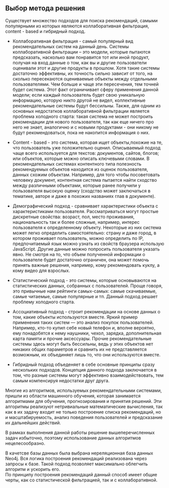## Выбор метода решения

Существует множество подходов для поиска рекомендаций, самыми популярными из которых являются коллаборативная фильтрация, content - based и гибридный подход.

* Коллаборативная фильтрация - самый популярный вид рекомендательных систем на данный день. Системы коллаборативной фильтрации – это модели,
  которые пытаются предсказать, насколько вам понравится тот или иной продукт, получая на вход данные о том, как вы и другие пользователи
  оценивали этот и другие продукты в прошлом. Хотя такие системы достаточно эффективны, их точность сильно зависит от того, на сколько пересекаются оцениваемые объекты между отдельными пользователями.
  Чем больше и чаще эти пересечения, тем точней будет система.
  Этот факт ограничивает сферу применения данной модели; если каждый пользователь будет свою уникальную информацию, которую никто другой не видел, коллективные рекомендательные системы будут бессильны. 
  Также, для одним из основных недостатков коллаборативной фильтрации является  проблема холодного старта: такая система не может построить рекомендации для нового пользователя, 
  так как еще ничего про него не знает, аналогично и с новыми продуктами - они никому не будут рекомендоваться, пока не накопится информация о них.
  
* Content - based - это система, которая ищет объекты,похожие на те, что пользователь уже положительно оценил.  Описываемый подход чаще всего используется для текстов: документов,
 сайтов, блогов; или объектов, которые можно описать ключевыми словами. В рекомендательных системах контентного типа полезность рекомендуемых объектов находится
  из оценок пользователя, данных схожим объектам. Например, для того чтобы посоветовать человеку документ, контентная система пытается найти сходство между
   различными объектами, которые ранее получили у пользователя высокую оценку (сходство может заключаться в тематике, авторе и даже в похожих названиях глав в документе).

* Демографический подход - сравнивает характеристики объекта с характеристиками пользователя.
  Рассматриваться могут простые дискретные свойства: возраст, пол, место проживания, национальность так и более сложные, например, интерес пользователя к определенному
  объекту. Некоторые из них система может легко определить самостоятельно: страну и даже город, в котором проживает пользователь, можно определить по IP,
  предпочитаемый язык можно узнать из свойств браузера использую JavaScript. Другие данные можно попросить пользователя указать явно.
  Не смотря на то, что объем полученной информации о пользователе будет достаточно ограничен, она может помочь принять важные решения, например,
  кому рекомендовать куклу, а кому видео для взрослых. 
  
* Статистический подход - это системы, которые основываются на статистических данных, собранных с пользователей.
 Проще говоря, это привычные нам рейтинги самых-самых: самые скачиваемые, самые читаемые, самые популярные и тп. Данный подход решает проблему
 холодного старта.
 
 
* Ассоциативный подход - строит рекомендации на основе данных о том, какие объекты используются вместе.
  Яркий пример применения таких систем — это анализ покупок пользователей. Например, кто-то купил себе новый телефон и, вполне вероятно, ему понадобятся к нему наушники, чехол, зарядка,
  дополнительная карта памяти и прочие аксессуары. Прочие рекомендательные системы здесь могут быть бессильны, ведь у этих объектов нет никаких общих параметров и сравнить их не представляется возможным,
   их объединяет лишь то, что они используются вместе. 
   
* Гибридный подход объеденяет в себе основные принципы сразу нескольких подходов. Концепция данного подхода заключается в том, что разные системы могут эффективно взаимодействовать, тем самым компенсируя недостатки друг друга.

Многие из алгоритмов, используемых рекомендательными системами, пришли из области машинного обучения, которая занимается алгоритмами для обучения, прогнозирования и принятия решений.
Эти алгоритмы реализуют нетривиальные математические вычисления, так как в их задачу входит не только построение списка рекомендаций, но и масштабируемость, анализ поведения
пользователей и предсказание их дальнейших действий.

В рамках выполнения данной работы решение вышеперечисленных задач избыточно, поэтому использование данных алгоритмов нецелесообразно.

В качетсве базы данных была выбрана нереляционная база данных Neo4j. Вся логика построения рекомендаций реализована через запросы к базе. 
Такой подход позволяет максимально облегчить алгоритм и ускорить его.  
 По принципу построения рекомендаций данный способ имеет общие черты, как со статистической фильтрацией, так и с коллаборативной.
